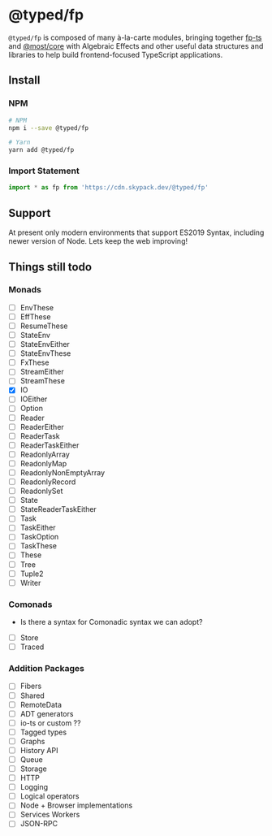 # @typed/fp

`@typed/fp` is composed of many à-la-carte modules, bringing together [fp-ts](https://gcanti.github.io/fp-ts/) and [@most/core](https://mostcore.readthedocs.io/en/latest/)
with Algebraic Effects and other useful data structures and libraries to help build frontend-focused TypeScript applications.

## Install

### NPM

```sh
# NPM
npm i --save @typed/fp

# Yarn
yarn add @typed/fp
```

### Import Statement 

```js
import * as fp from 'https://cdn.skypack.dev/@typed/fp'
```

## Support

At present only modern environments that support ES2019 Syntax, including newer version of Node. Lets keep the web improving! 

## Things still todo

### Monads

- [ ] EnvThese
- [ ] EffThese
- [ ] ResumeThese
- [ ] StateEnv
- [ ] StateEnvEither
- [ ] StateEnvThese
- [ ] FxThese
- [ ] StreamEither
- [ ] StreamThese
- [x] IO
- [ ] IOEither
- [ ] Option
- [ ] Reader
- [ ] ReaderEither
- [ ] ReaderTask
- [ ] ReaderTaskEither
- [ ] ReadonlyArray
- [ ] ReadonlyMap
- [ ] ReadonlyNonEmptyArray
- [ ] ReadonlyRecord
- [ ] ReadonlySet
- [ ] State
- [ ] StateReaderTaskEither
- [ ] Task
- [ ] TaskEither
- [ ] TaskOption
- [ ] TaskThese
- [ ] These
- [ ] Tree
- [ ] Tuple2
- [ ] Writer

### Comonads

- Is there a syntax for Comonadic syntax we can adopt?

- [ ] Store
- [ ] Traced

### Addition Packages

- [ ] Fibers
- [ ] Shared
- [ ] RemoteData
- [ ] ADT generators
- [ ] io-ts or custom ??
- [ ] Tagged types 
- [ ] Graphs
- [ ] History API
- [ ] Queue
- [ ] Storage
- [ ] HTTP
- [ ] Logging
- [ ] Logical operators
- [ ] Node + Browser implementations
- [ ] Services Workers
- [ ] JSON-RPC
